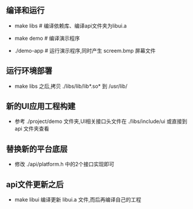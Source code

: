 ## 编译和运行

* make libs # 编译依赖库、编译api文件夹为libui.a

* make demo # 编译演示程序

* ./demo-app # 运行演示程序,同时产生 screem.bmp 屏幕文件

## 运行环境部署

* make libs 之后,拷贝 ./libs/lib/lib*.so* 到 /usr/lib/

## 新的UI应用工程构建

* 参考 ./project/demo 文件夹,UI相关接口头文件在 ./libs/include/ui 或直接到 api 文件夹查看

## 替换新的平台底层

* 修改 ./api/platform.h 中的2个接口实现即可

## api文件更新之后

* make libui 编译更新 libui.a 文件,而后再编译自己的工程
